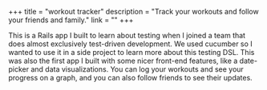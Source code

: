 +++
title = "workout tracker"
description = "Track your workouts and follow your friends and family."
link = ""
+++

This is a Rails app I built to learn about testing when I joined a team that does almost exclusively test-driven development. We used cucumber so I wanted to use it in a side project to learn more about this testing DSL. This was also the first app I built with some nicer front-end features, like a date-picker and data visualizations. You can log your workouts and see your progress on a graph, and you can also follow friends to see their updates.


